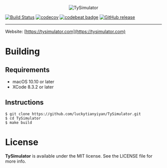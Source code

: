 <p align="center" >
  <img src="https://github.com/luckytianyiyan/TySimulator/raw/master/resources/tysimulator-logo.png" alt="TySimulator" title="TySimulator">
</p>

[![Build Status](https://travis-ci.com/luckytianyiyan/TySimulator.svg?token=KxwDz7Dpc3VEyK4zS63h&branch=master)](https://travis-ci.com/luckytianyiyan/TySimulator)
[![codecov](https://codecov.io/gh/luckytianyiyan/TySimulator/branch/master/graph/badge.svg?token=m2rZatAaPl)](https://codecov.io/gh/luckytianyiyan/TySimulator)
[![codebeat badge](https://codebeat.co/badges/eada9239-a4b7-4477-8463-59568fc0765a)](https://codebeat.co/projects/github-com-luckytianyiyan-tysimulator-master)
[![GitHub release](https://img.shields.io/github/release/luckytianyiyan/TySimulator.svg)]()

---

Website: [https://tysimulator.com](https://tysimulator.com)

Building
===
Requirements
---
- macOS 10.10 or later
- XCode 8.3.2 or later

Instructions
---
```shell
$ git clone https://github.com/luckytianyiyan/TySimulator.git
$ cd TySimulator
$ make build
```

License
===

**TySimulator** is available under the MIT license. See the LICENSE file for more info.